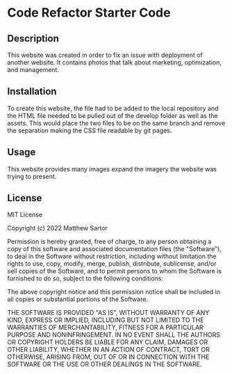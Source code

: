 # Code Refactor Starter Code


## Description

This website was created in order to fix an issue with deployment of another website.  It contains photos that talk about marketing, optimization, and management.

## Installation

To create this website, the file had to be added to the local repository and the HTML file needed to be pulled out of the develop folder as well as the assets.  This would place the two files to be on the same branch and remove the separation making the CSS file readable by git pages.

## Usage

This website provides many images expand the imagery the website was trying to present.

## License

MIT License

Copyright (c) 2022 Matthew Sartor

Permission is hereby granted, free of charge, to any person obtaining a copy
of this software and associated documentation files (the "Software"), to deal
in the Software without restriction, including without limitation the rights
to use, copy, modify, merge, publish, distribute, sublicense, and/or sell
copies of the Software, and to permit persons to whom the Software is
furnished to do so, subject to the following conditions:

The above copyright notice and this permission notice shall be included in all
copies or substantial portions of the Software.

THE SOFTWARE IS PROVIDED "AS IS", WITHOUT WARRANTY OF ANY KIND, EXPRESS OR
IMPLIED, INCLUDING BUT NOT LIMITED TO THE WARRANTIES OF MERCHANTABILITY,
FITNESS FOR A PARTICULAR PURPOSE AND NONINFRINGEMENT. IN NO EVENT SHALL THE
AUTHORS OR COPYRIGHT HOLDERS BE LIABLE FOR ANY CLAIM, DAMAGES OR OTHER
LIABILITY, WHETHER IN AN ACTION OF CONTRACT, TORT OR OTHERWISE, ARISING FROM,
OUT OF OR IN CONNECTION WITH THE SOFTWARE OR THE USE OR OTHER DEALINGS IN THE
SOFTWARE.
